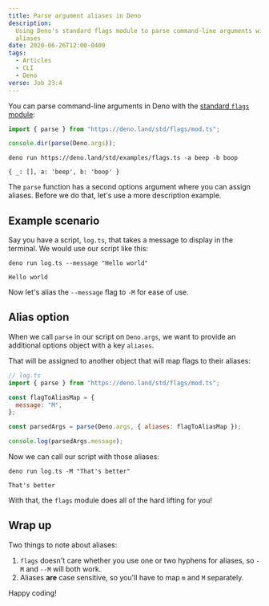```yaml
---
title: Parse argument aliases in Deno
description:
  Using Deno's standard flags module to parse command-line arguments with
  aliases
date: 2020-06-26T12:00-0400
tags:
  - Articles
  - CLI
  - Deno
verse: Job 23:4
---
```


You can parse command-line arguments in Deno with the
[standard `flags` module](https://deno.land/std/flags):

```js
import { parse } from "https://deno.land/std/flags/mod.ts";

console.dir(parse(Deno.args));
```

```shell
deno run https://deno.land/std/examples/flags.ts -a beep -b boop

{ _: [], a: 'beep', b: 'boop' }
```

The `parse` function has a second options argument where you can assign aliases.
Before we do that, let's use a more description example.

## Example scenario

Say you have a script, `log.ts`, that takes a message to display in the
terminal. We would use our script like this:

```shell
deno run log.ts --message "Hello world"

Hello world
```

Now let's alias the `--message` flag to `-M` for ease of use.

## Alias option

When we call `parse` in our script on `Deno.args`, we want to provide an
additional options object with a key `aliases`.

That will be assigned to another object that will map flags to their aliases:

```js
// log.ts
import { parse } from "https://deno.land/std/flags/mod.ts";

const flagToAliasMap = {
  message: "M",
};

const parsedArgs = parse(Deno.args, { aliases: flagToAliasMap });

console.log(parsedArgs.message);
```

Now we can call our script with those aliases:

```shell
deno run log.ts -M "That's better"

That's better
```

With that, the `flags` module does all of the hard lifting for you!

## Wrap up

Two things to note about aliases:

1. `flags` doesn't care whether you use one or two hyphens for aliases, so `-M`
   and `--M` will both work.
2. Aliases **are** case sensitive, so you'll have to map `m` and `M` separately.

Happy coding!
